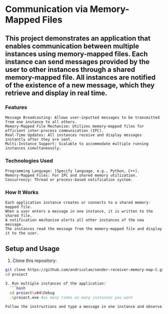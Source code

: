 # Communication via Memory-Mapped Files

## This project demonstrates an application that enables communication between multiple instances using memory-mapped files. Each instance can send messages provided by the user to other instances through a shared memory-mapped file. All instances are notified of the existence of a new message, which they retrieve and display in real time.

### Features

    Message Broadcasting: Allows user-inputted messages to be transmitted from one instance to all others.
    Memory-Mapped File Mechanism: Utilizes memory-mapped files for efficient inter-process communication (IPC).
    Real-Time Updates: All instances receive and display messages instantly after they are sent.
    Multi-Instance Support: Scalable to accommodate multiple running instances simultaneously.

### Technologies Used

    Programming Language: [Specify language, e.g., Python, C++].
    Memory-Mapped Files: For IPC and shared memory utilization.
    Concurrency: Thread or process-based notification system.

### How It Works

    Each application instance creates or connects to a shared memory-mapped file.
    When a user enters a message in one instance, it is written to the shared file.
    A notification mechanism alerts all other instances of the new message.
    The instances read the message from the memory-mapped file and display it to the user.

## Setup and Usage

1. Clone this repository:
  ```bash
  git clone https://github.com/andricolae/sender-receiver-memory-map-C.git
  cd proiect

3. Run multiple instances of the application:
    ```bash
    cd proiect\x64\Debug
    .\proiect.exe #as many times as many instances you want

Follow the instructions and type a message in one instance and observe it being broadcasted to others in real-time.
